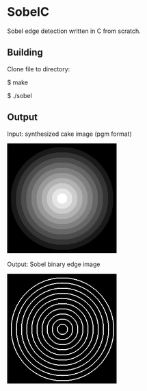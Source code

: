 # SobelC
Sobel edge detection written in C from scratch. 

## Building
Clone file to directory:

$ make

$ ./sobel

## Output
Input: synthesized cake image (pgm format)

![Input Image](images/cake.png)

Output: Sobel binary edge image 

![Input Image](images/cakeBinaryEdge.png)
